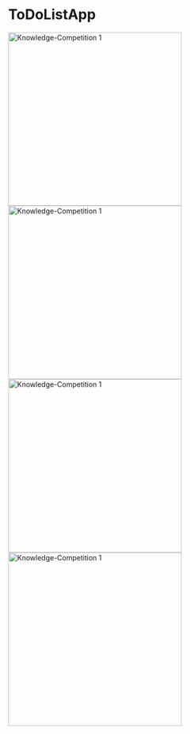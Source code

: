 # ToDoListApp

<img src="https://github.com/user-attachments/assets/50a89748-54f7-4761-b883-7dfff0e34d0d" alt="Knowledge-Competition 1" width="350">

<img src="https://github.com/user-attachments/assets/4be10ad3-c03a-4f7b-9469-c044948fe387" alt="Knowledge-Competition 1" width="350">

<img src="https://github.com/user-attachments/assets/37149f4c-ced4-48d2-84d0-680dbc3844eb" alt="Knowledge-Competition 1" width="350">

<img src="https://github.com/user-attachments/assets/e3a53776-f05b-4322-bed7-88fae3c075c8" alt="Knowledge-Competition 1" width="350">
